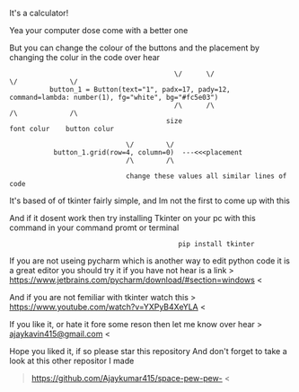 It's a calculator!

Yea your computer dose come with a better one

But you can change  the colour of the buttons and the placement by changing the colur in the code over hear

                                             \/      \/                                      \/             \/
              button_1 = Button(text="1", padx=17, pady=12, command=lambda: number(1), fg="white", bg="#fc5e03")
                                             /\      /\                                     /\             /\
                                           size                                         font colur    button colur
                                                                                         
                                 \/        \/                                                 
               button_1.grid(row=4, column=0)  ---<<<placement
                                 /\        /\      
                                        
                                 change these values all similar lines of code 
                                 
                                 
                                                                                        
It's based of of tkinter fairly simple, and Im not the first to come up with this                                                                                       

And if it dosent work then try installing Tkinter on your pc with this command in your command promt or terminal 

                                              pip install tkinter   

If you are not useing pycharm which is another way to edit python code it is a great editor you should try it if you have not hear is a link > https://www.jetbrains.com/pycharm/download/#section=windows < 

And if you are not femiliar with tkinter watch this > https://www.youtube.com/watch?v=YXPyB4XeYLA < 

If you like it, or hate it fore some reson then let me know over hear > ajaykavin415@gmail.com <

Hope you liked it, if so please star this repository
And don't forget to take a look at this other repositor I made 
> https://github.com/Ajaykumar415/space-pew-pew- <


